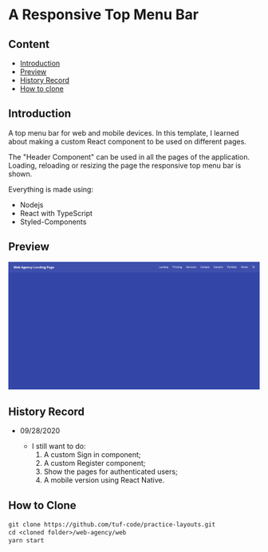 # A Responsive Top Menu Bar

## Content

- [Introduction](#introduction)
- [Preview](#preview)
- [History Record](#history-record)
- [How to clone](#how-to-clone)

## Introduction

A top menu bar for web and mobile devices. In this template, I learned about making a custom React component to be used on different pages.

The "Header Component" can be used in all the pages of the application. Loading, reloading or resizing the page the responsive top menu bar is shown.

Everything is made using:

- Nodejs
- React with TypeScript
- Styled-Components

## Preview

![preview](src/assets/video.gif)

## History Record

- 09/28/2020

  - I still want to do:
    1. A custom Sign in component;
    2. A custom Register component;
    3.  Show the pages for authenticated users;
    4. A mobile version using React Native.

## How to Clone

```shell
git clone https://github.com/tuf-code/practice-layouts.git
cd <cloned folder>/web-agency/web
yarn start
```
